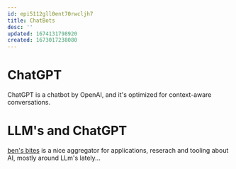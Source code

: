```yaml
---
id: epi5112gll0ent70rwcljh7
title: ChatBots
desc: ''
updated: 1674131798920
created: 1673017238080
---
```


# ChatGPT

ChatGPT is a chatbot by OpenAI, and it's optimized for context-aware conversations.


# LLM's and ChatGPT

[ben's bites]() is a nice aggregator for applications, reserach and tooling about AI, mostly around LLm's lately...
 